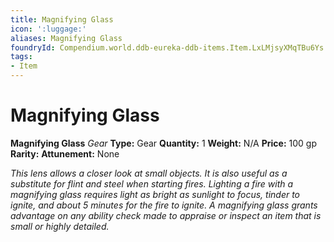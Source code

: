 ```yaml
---
title: Magnifying Glass
icon: ':luggage:'
aliases: Magnifying Glass
foundryId: Compendium.world.ddb-eureka-ddb-items.Item.LxLMjsyXMqTBu6Ys
tags:
- Item
---
```


# Magnifying Glass

**Magnifying Glass**
_Gear_
**Type:** Gear
**Quantity:** 1
**Weight:** N/A
**Price:** 100 gp
**Rarity:** 
**Attunement:** None

*This lens allows a closer look at small objects. It is also useful as a substitute for flint and steel when starting fires. Lighting a fire with a magnifying glass requires light as bright as sunlight to focus, tinder to ignite, and about 5 minutes for the fire to ignite. A magnifying glass grants advantage on any ability check made to appraise or inspect an item that is small or highly detailed.*
